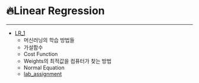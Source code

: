 # :fire:Linear Regression
---
- [LR_1](https://github.com/yongchoooon/TIL/blob/main/ML/Linear_Regression/LR_1.ipynb)
  - 머신러닝의 학습 방법들
  - 가설함수
  - Cost Function
  - Weights의 최적값을 컴퓨터가 찾는 방법
  - Normal Equation
  - [lab_assignment](https://github.com/yongchoooon/TIL/blob/main/ML/Linear_Regression/lab_Normal_Equation/)
